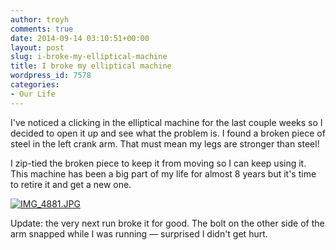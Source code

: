 ```yaml
---
author: troyh
comments: true
date: 2014-09-14 03:10:51+00:00
layout: post
slug: i-broke-my-elliptical-machine
title: I broke my elliptical machine
wordpress_id: 7578
categories:
- Our Life
---
```


I've noticed a clicking in the elliptical machine for the last couple weeks so I decided to open it up and see what the problem is. I found a broken piece of steel in the left crank arm. That must mean my legs are stronger than steel!

I zip-tied the broken piece to keep it from moving so I can keep using it. This machine has been a big part of my life for almost 8 years but it's time to retire it and get a new one.

  
  
[![IMG_4881.JPG](https://troyandgay.files.wordpress.com/2014/09/img_4881.jpg)](https://troyandgay.files.wordpress.com/2014/09/img_4881.jpg)

Update: the very next run broke it for good. The bolt on the other side of the arm snapped while I was running — surprised I didn't get hurt.
